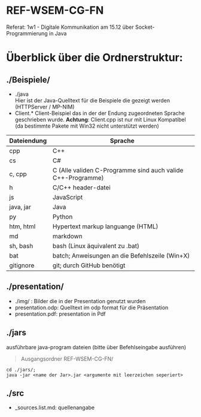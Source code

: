 # REF-WSEM-CG-FN
Referat: 1w1 - Digitale Kommunikation am 15.12 über Socket-Programmierung in Java
<!-- markdownlint-disable-file-->
# Überblick über die Ordnerstruktur: 
## ./Beispiele/
- ./java  
 Hier ist der Java-Quelltext für die Beispiele die gezeigt werden (HTTPServer / MP-NIM)
- Client.\*
 Client-Beispiel das in der der Endung zugeordneten Sprache geschrieben wurde.
 **Achtung**: Client.cpp ist nur mit Linux Kompatibel (da bestimmte Pakete mit Win32 nicht unterstützt werden)


Dateiendung | Sprache
------------|---------
 cpp        | C++
 cs         | C#
 c, cpp     | C (Alle validen C-Programme sind auch valide C++-Programme)
 h          | C/C++ header-datei
 js         | JavaScript
 java, jar  | Java
 py         | Python
 htm, html  | Hypertext markup languange (HTML)
 md         | markdown
 sh, bash   | bash (Linux äquivalent zu .bat)
 bat        | batch; Anweisungen an die Befehlszeile (Win+X)
 gitignore  | git; durch GitHub benötigt
 
## ./presentation/
- ./img/ : Bilder die in der Presentation genutzt wurden
- presentation.odp: Quelltext im odp format für die Präsentation 
- presentation.pdf: presentation in Pdf

## ./jars
ausführbare java-program dateien (bitte über Befehlseingabe ausführen)

> Ausgangsordner REF-WSEM-CG-FN/

```
cd ./jars/;
java -jar <name der Jar>.jar <argumente mit leerzeichen seperiert>
```

## ./src
- _sources.list.md: quellenangabe
